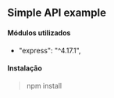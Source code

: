 ## Simple API example
#### Módulos utilizados

-   "express": "^4.17.1",

#### Instalação

> npm install



